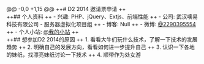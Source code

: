 @@ -0,0 +1,15 @@
++# D2 2014 邀请票申请
++	
++## 个人资料
++  - 兴趣: PHP、jQuery、Extjs、前端性能
++  - 公司: 武汉噢易科技有限公司 - 服务器虚拟化项目组
++  - 博客: Null
++  - 微博: [@2290395554](http://weibo.com/u/2290395554)
++  - 个人小站: [@我的小站](http://blog.jiedanw.com)
++	
++## 想参加D2 2014的原因
++	1. 看看大牛们玩什么技术，了解一下技术的发展趋势
++ 2. 明确自己的发展方向，看看如何进一步提升自己
++	3. 认识一下各地的妹纸，找漂亮妹纸讨论一下技术
++ 4. 顺带作为处女游
